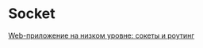 # Socket

[Web-приложение на низком уровне: сокеты и роутинг](https://www.youtube.com/watch?v=4haMUvUxUJI)
[]()
[]()